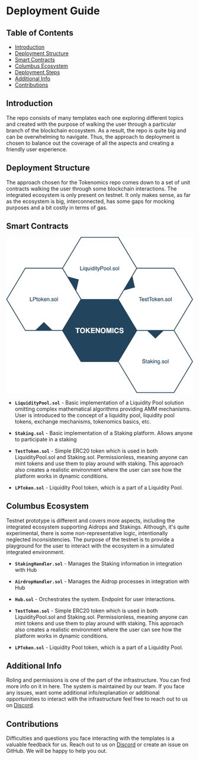 # Deployment Guide

## Table of Contents

- [Introduction](#introduction)
- [Deployment Structure](#deployment-structure)
- [Smart Contracts](#smart-contracts)
- [Columbus Ecosystem](#columbus-ecosystem)
- [Deployment Steps](#deployment-steps)
- [Additional Info](#additional-info)
- [Contributions](#contributions)

## Introduction

The repo consists of many templates each one exploring different topics and created with the purpose of walking the user through a particular branch of the blockchain ecosystem. As a result, the repo is quite big and can be overwhelming to navigate. Thus, the approach to deployment is chosen to balance out the coverage of all the aspects and creating a friendly user experience.

## Deployment Structure

The approach chosen for the Tokenomics repo comes down to a set of unit contracts walking the user through some blockchain interactions. The integrated ecosystem is only present on testnet. It only makes sense, as far as the ecosystem is big, interconnected, has some gaps for mocking purposes and a bit costly in terms of gas. 

## Smart Contracts

<img src=https://github.com/juuroudojo/images/blob/main/leela.png/>

- **`LiquidityPool.sol`** - Basic implementation of a Liquidity Pool solution omitting complex mathematical algorithms providing AMM mechanisms. User is introduced to the concept of a liquidity pool, liquidity pool tokens, exchange mechanisms, tokenomics basics, etc.

- **`Staking.sol`** - Basic implementation of a Staking platform. Allows anyone to participate in a staking 

- **`TestToken.sol`** - Simple ERC20 token which is used in both LiquidityPool.sol and Staking.sol. Permissionless, meaning anyone can mint tokens and use them to play around with staking. This approach also creates a realistic environment where the user can see how the platform works in dynamic conditions.

- **`LPToken.sol`** - Liquidity Pool token, which is a part of a Liquidity Pool.

## Columbus Ecosystem

Testnet prototype is different and covers more aspects, including the integrated ecosystem supporting Aidrops and Stakings. Although, it's quite experimental, there is some non-representative logic, intentionally neglected inconsistencies. The purpose of the testnet is to provide a playground for the user to interact with the ecosystem in a simulated integrated environment.

- **`StakingHandler.sol`** - Manages the Staking information in integration with Hub

- **`AirdropHandler.sol`** - Manages the Aidrop processes in integration with Hub

- **`Hub.sol`** - Orchestrates the system. Endpoint for user interactions. 

- **`TestToken.sol`** - Simple ERC20 token which is used in both LiquidityPool.sol and Staking.sol. Permissionless, meaning anyone can mint tokens and use them to play around with staking. This approach also creates a realistic environment where the user can see how the platform works in dynamic conditions.

- **`LPToken.sol`** - Liquidity Pool token, which is a part of a Liquidity Pool.


## Additional Info

Roling and permissions is one of the part of the infrastructure. You can find more info on it in here. The system is maintained by our team. If you face any issues, want some additional info/explanation or additional opportuinities to interact with the infrastructure feel free to reach out to us on [Discord](https://discord.gg/).



## Contributions

Difficulties and questions you face interacting with the templates is a valuable feedback for us. Reach out to us on [Discord](https://discord.gg/) or create an issue on GitHub. We will be happy to help you out.
